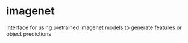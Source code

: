 # imagenet
interface for using pretrained imagenet models to generate features or object predictions
